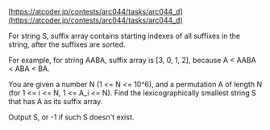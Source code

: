 [https://atcoder.jp/contests/arc044/tasks/arc044_d](https://atcoder.jp/contests/arc044/tasks/arc044_d)

For string S, suffix array contains starting indexes of all suffixes in the string, after the suffixes are sorted.

For example, for string AABA, suffix array is [3, 0, 1, 2], because A < AABA < ABA < BA.

You are given a number N (1 <= N <= 10^6), and a permutation A of length N (for 1 <= i <= N, 1 <= A_i <= N).
Find the lexicographically smallest string S that has A as its suffix array.

Output S, or -1 if such S doesn't exist.
